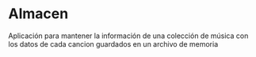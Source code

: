 # Almacen
Aplicación para mantener la información de una colección de música
con los datos de cada cancion guardados en un archivo de memoria

